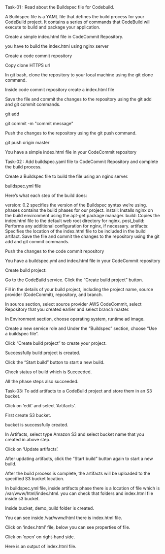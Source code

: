 Task-01 :
Read about the Buildspec file for Codebuild.

A Buildspec file is a YAML file that defines the build process for your CodeBuild project. It contains a series of commands that CodeBuild will execute to build and package your application.

Create a simple index.html file in CodeCommit Repository.

you have to build the index.html using nginx server

Create a code commit repository


Copy clone HTTPS url


In git bash, clone the repository to your local machine using the git clone command.


Inside code commit repository create a index.html file


Save the file and commit the changes to the repository using the git add and git commit commands.

git add <file-name>

git commit -m "commit message"

Push the changes to the repository using the git push command.

git push origin master

You have a simple index.html file in your CodeCommit repository


Task-02 :
Add buildspec.yaml file to CodeCommit Repository and complete the build process.

Create a Buildspec file to build the file using an nginx server.


buildspec.yml file


Here’s what each step of the build does:

version: 0.2 specifies the version of the Buildspec syntax we’re using.
phases contains the build phases for our project.
install: Installs nginx on the build environment using the apt-get package manager.
build: Copies the index.html file to the default web root directory for nginx.
post_build: Performs any additional configuration for nginx, if necessary.
artifacts: Specifies the location of the index.html file to be included in the build artifact.
Save the file and commit the changes to the repository using the git add and git commit commands.



Push the changes to the code commit repository


You have a buildspec.yml and index.html file in your CodeCommit repository


Create build project:

Go to the CodeBuild service. Click the “Create build project” button.


Fill in the details of your build project, including the project name, source provider (CodeCommit), repository, and branch.


In source section, select source provider AWS CodeCommit, select Repository that you created earlier and select branch master.


In Environment section, choose operating system, runtime ad image.


Create a new service role and Under the “Buildspec” section, choose “Use a buildspec file”.


Click “Create build project” to create your project.


Successfully build project is created.

Click the “Start build” button to start a new build.


Check status of build which is Succeeded.


All the phase steps also succeeded.


Task-03: To add artifacts to a CodeBuild project and store them in an S3 bucket.

Click on ‘edit’ and select ‘Artifacts’.


First create S3 bucket.



bucket is successfully created.


In Artifacts, select type Amazon S3 and select bucket name that you created in above step.


Click on ‘Update artifacts’.

After updating artifacts, click the “Start build” button again to start a new build.


After the build process is complete, the artifacts will be uploaded to the specified S3 bucket location.


In buildspec.yml file, inside artifacts phase there is a location of file which is /var/www/html/index.html. you can check that folders and index.html file inside s3 bucket.


Inside bucket, demo_build folder is created.





You can see inside /var/www/html there is index.html file.


Click on ‘index.html’ file, below you can see properties of file.

Click on ‘open’ on right-hand side.


Here is an output of index.html file.


